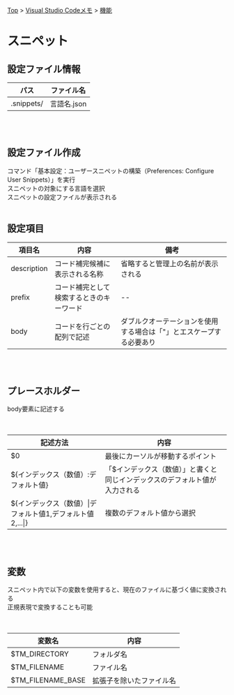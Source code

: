 [Top](../../README.md) > [Visual Studio Codeメモ](../../VSCode.md) > [機能](../func.md)

# スニペット
## 設定ファイル情報

|パス|ファイル名|
|--|--|
|.snippets/|言語名.json|
<br><br>

## 設定ファイル作成
コマンド「基本設定：ユーザースニペットの構築（Preferences: Configure User Snippets）」を実行<br>
スニペットの対象にする言語を選択<br>
スニペットの設定ファイルが表示される
<br><br>

## 設定項目
|項目名|内容|備考|
|--|--|--|
|description|コード補完候補に表示される名称|省略すると管理上の名前が表示される|
|prefix|コード補完として検索するときのキーワード|--|
|body|コードを行ごとの配列で記述|ダブルクオーテーションを使用する場合は「\"」とエスケープする必要あり|
<br><br>

## プレースホルダー
body要素に記述する<br>
<br><br>

|記述方法|内容|
|--|--|
|$0|最後にカーソルが移動するポイント|
|${インデックス（数値）:デフォルト値}|「$インデックス（数値）」と書くと同じインデックスのデフォルト値が入力される|
|${インデックス（数値）\|デフォルト値1,デフォルト値2,...\|}|複数のデフォルト値から選択|
<br><br>

## 変数
スニペット内で以下の変数を使用すると、現在のファイルに基づく値に変換される<br>
正規表現で変換することも可能<br>
<br><br>

|変数名|内容|
|--|--|
|$TM_DIRECTORY|フォルダ名|
|$TM_FILENAME|ファイル名|
|$TM_FILENAME_BASE|拡張子を除いたファイル名|
<br><br>
